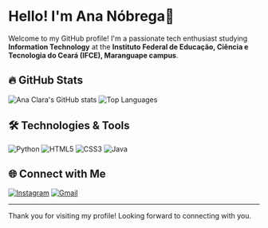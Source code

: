 # Hello! I'm  Ana Nóbrega🌟
Welcome to my GitHub profile! I'm a passionate tech enthusiast studying **Information Technology** at the **Instituto Federal de Educação, Ciência e Tecnologia do Ceará (IFCE), Maranguape campus**.


## 🔥 GitHub Stats
![Ana Clara's GitHub stats](https://github-readme-stats.vercel.app/api?username=ananobrega75&show_icons=true&theme=radical)
![Top Languages](https://github-readme-stats.vercel.app/api/top-langs/?username=ananobrega75&layout=compact&theme=radical)

## 🛠️ Technologies & Tools
![Python](https://img.icons8.com/color/48/000000/python.png)
![HTML5](https://img.icons8.com/color/48/000000/html-5.png)
![CSS3](https://img.icons8.com/color/48/000000/css3.png)
![Java](https://img.icons8.com/color/48/000000/java-coffee-cup-logo--v1.png)

## 🌐 Connect with Me
[![Instagram](https://img.icons8.com/fluency/48/000000/instagram-new.png)](https://instagram.com/maxsksr)
[![Gmail](https://img.icons8.com/fluency/48/000000/gmail.png)](mailto:sousamaciel@aluno.ifce.edu.br)

---

Thank you for visiting my profile! Looking forward to connecting with you.
